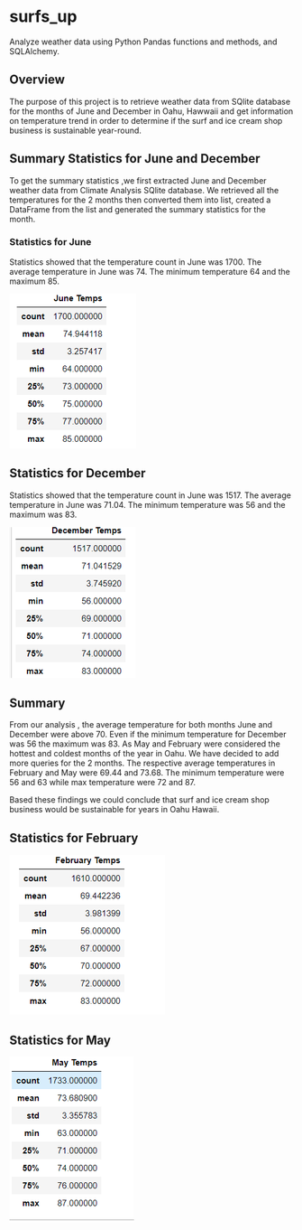 # surfs_up

Analyze weather data  using Python Pandas functions and methods, and SQLAlchemy.

## Overview 

The purpose of this project is to retrieve weather data from SQlite database for the months of June and December in Oahu, Hawwaii and get information on temperature trend in order to determine if the surf and ice cream shop business is sustainable year-round.


## Summary Statistics for June and December

To get the summary statistics ,we first extracted June  and December weather data from Climate Analysis SQlite database. We retrieved all the temperatures for the 2 months then converted them into list, created a DataFrame from the list and generated the summary statistics for the month.

### Statistics for June

Statistics showed that  the temperature count in June was 1700. The average temperature in June was 74. The minimum temperature 64 and the maximum 85.

![June_temp_stat](https://github.com/assaci/surfs_up/blob/main/June_temp_stat.PNG?raw=true)


## Statistics for December

Statistics showed that  the temperature count in June was 1517. The average temperature in June was 71.04. The minimum temperature was 56 and the maximum was 83.

![Dec_Temp_stat](https://github.com/assaci/surfs_up/blob/main/Dec_Temp_stat.PNG?raw=true)

## Summary
From our analysis , the average temperature for both months June and December were above 70. Even if the minimum temperature for December was 56 the maximum was 83.
As May and February were considered the hottest and coldest months of the year in Oahu. We have decided to add more queries for the 2 months. The respective average temperatures in February and May were 69.44 and 73.68. The minimum temperature were 56 and 63 while max temperature were 72 and 87. 

Based these findings we could conclude that surf and ice cream shop business would be sustainable for years in Oahu Hawaii. 

## Statistics for February

![Feb_Temp_stat](https://github.com/assaci/surfs_up/blob/main/Feb_Temp_stat.PNG?raw=true)


## Statistics for May

![May_Temp_stat](https://github.com/assaci/surfs_up/blob/main/May_Temp_stat.PNG?raw=true)









